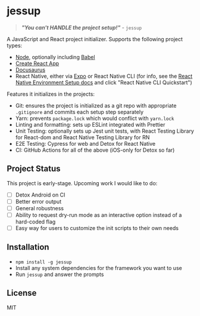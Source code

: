 # jessup

> ***"You can't HANDLE the project setup!"*** - `jessup`

A JavaScript and React project initializer. Supports the following project types:

- [Node](https://nodejs.org/en/), optionally including [Babel](https://babeljs.io/)
- [Create React App](https://create-react-app.dev/)
- [Docusaurus](https://docusaurus.io/)
- React Native, either via [Expo](https://expo.dev/) or React Native CLI (for info, see the [React Native Environment Setup docs](https://reactnative.dev/docs/environment-setup) and click "React Native CLI Quickstart")

Features it initializes in the projects:

- Git: ensures the project is initialized as a git repo with appropriate `.gitignore` and commits each setup step separately
- Yarn: prevents `package.lock` which would conflict with `yarn.lock`
- Linting and formatting: sets up ESLint integrated with Prettier
- Unit Testing: optionally sets up Jest unit tests, with React Testing Library for React-dom and React Native Testing Library for RN
- E2E Testing: Cypress for web and Detox for React Native
- CI: GitHub Actions for all of the above (iOS-only for Detox so far)

## Project Status

This project is early-stage. Upcoming work I would like to do:

- [ ] Detox Android on CI
- [ ] Better error output
- [ ] General robustness
- [ ] Ability to request dry-run mode as an interactive option instead of a hard-coded flag
- [ ] Easy way for users to customize the init scripts to their own needs

## Installation

- `npm install -g jessup`
- Install any system dependencies for the framework you want to use
- Run `jessup` and answer the prompts

## License

MIT
